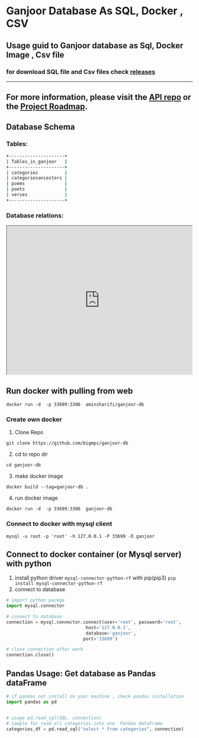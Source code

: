 # Ganjoor Database As SQL, Docker , CSV
## Usage guid to Ganjoor database as Sql, Docker Image , Csv file
### for download SQL file and Csv files check [releases](https://github.com/bigmpc/ganjoor-db/releases)
---

For more information, please visit the [API repo](https://github.com/ganjoor/ganjoor-api) or the [Project Roadmap](https://github.com/ganjoor/roadmap).
---
## Database Schema
### Tables:

``` bash
+---------------------+
| Tables_in_ganjoor   |
+---------------------+
| categories          |
| categoriesancestors |
| poems               |
| poets               |
| verses              |
+---------------------+
```
### Database relations:

<iframe height="400" width="500" src="https://dbdiagram.io/embed/5f96be283a78976d7b792d0a" title="Ganjoor Database Schema">
</iframe>


## Run docker with pulling from web
`docker run -d  -p 33699:3306  aminsharifi/ganjoor-db`
### Create own docker
1. Clone Repo

`git clone https://github.com/bigmpc/ganjoor-db`

2. cd to repo dir

`cd ganjoor-db`

3. make docker image

`docker build --tag=ganjoor-db .`

4. run docker image 

`docker run -d  -p 33699:3306  ganjoor-db`


### Connect to docker with mysql client
`mysql -u root -p 'root' -h 127.0.0.1 -P 33699 -D ganjoor`




## Connect to docker container (or Mysql server) with python

1. install python driver `mysql-connector-python-rf` with pip(pip3)
`pip install mysql-connector-python-rf`
2. connect to database
```python
# import python packge
import mysql.connector

# connect to database
connection = mysql.connector.connect(user='root', password='root',
                              host='127.0.0.1',
                              database='ganjoor',
                             port='33699')

# close connection after work
connection.close()

```

## Pandas Usage: Get database as Pandas dataFrame
```python
# if pandas not install on your machine , check pandas installation
import pandas as pd


# usage pd.read_sql(SQL, connection)
# sample for read all categories into one  Pandas dataFrame
categories_df = pd.read_sql("select * from categories", connection)
```